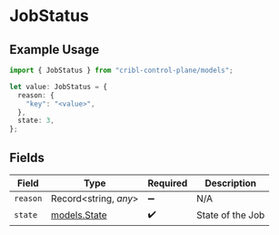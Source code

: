 # JobStatus

## Example Usage

```typescript
import { JobStatus } from "cribl-control-plane/models";

let value: JobStatus = {
  reason: {
    "key": "<value>",
  },
  state: 3,
};
```

## Fields

| Field                              | Type                               | Required                           | Description                        |
| ---------------------------------- | ---------------------------------- | ---------------------------------- | ---------------------------------- |
| `reason`                           | Record<string, *any*>              | :heavy_minus_sign:                 | N/A                                |
| `state`                            | [models.State](../models/state.md) | :heavy_check_mark:                 | State of the Job                   |